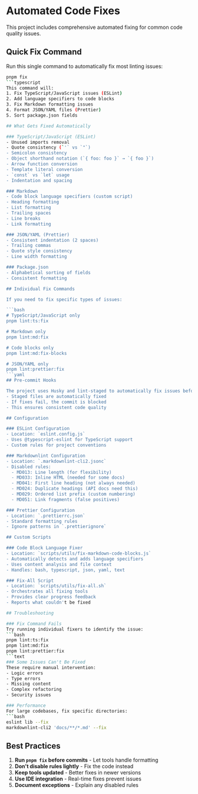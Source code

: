 # Automated Code Fixes

This project includes comprehensive automated fixing for common code quality issues.

## Quick Fix Command

Run this single command to automatically fix most linting issues:

````bash
pnpm fix
```typescript
This command will:
1. Fix TypeScript/JavaScript issues (ESLint)
2. Add language specifiers to code blocks
3. Fix Markdown formatting issues
4. Format JSON/YAML files (Prettier)
5. Sort package.json fields

## What Gets Fixed Automatically

### TypeScript/JavaScript (ESLint)
- Unused imports removal
- Quote consistency (`'` vs `"`)
- Semicolon consistency
- Object shorthand notation (`{ foo: foo }` → `{ foo }`)
- Arrow function conversion
- Template literal conversion
- `const` vs `let` usage
- Indentation and spacing

### Markdown
- Code block language specifiers (custom script)
- Heading formatting
- List formatting
- Trailing spaces
- Line breaks
- Link formatting

### JSON/YAML (Prettier)
- Consistent indentation (2 spaces)
- Trailing commas
- Quote style consistency
- Line width formatting

### Package.json
- Alphabetical sorting of fields
- Consistent formatting

## Individual Fix Commands

If you need to fix specific types of issues:

```bash
# TypeScript/JavaScript only
pnpm lint:ts:fix

# Markdown only
pnpm lint:md:fix

# Code blocks only
pnpm lint:md:fix-blocks

# JSON/YAML only
pnpm lint:prettier:fix
```yaml
## Pre-commit Hooks

The project uses Husky and lint-staged to automatically fix issues before commit:
- Staged files are automatically fixed
- If fixes fail, the commit is blocked
- This ensures consistent code quality

## Configuration

### ESLint Configuration
- Location: `eslint.config.js`
- Uses @typescript-eslint for TypeScript support
- Custom rules for project conventions

### Markdownlint Configuration
- Location: `.markdownlint-cli2.jsonc`
- Disabled rules:
  - MD013: Line length (for flexibility)
  - MD033: Inline HTML (needed for some docs)
  - MD041: First line heading (not always needed)
  - MD024: Duplicate headings (API docs need this)
  - MD029: Ordered list prefix (custom numbering)
  - MD051: Link fragments (false positives)

### Prettier Configuration
- Location: `.prettierrc.json`
- Standard formatting rules
- Ignore patterns in `.prettierignore`

## Custom Scripts

### Code Block Language Fixer
- Location: `scripts/utils/fix-markdown-code-blocks.js`
- Automatically detects and adds language specifiers
- Uses content analysis and file context
- Handles: bash, typescript, json, yaml, text

### Fix-All Script
- Location: `scripts/utils/fix-all.sh`
- Orchestrates all fixing tools
- Provides clear progress feedback
- Reports what couldn't be fixed

## Troubleshooting

### Fix Command Fails
Try running individual fixers to identify the issue:
```bash
pnpm lint:ts:fix
pnpm lint:md:fix
pnpm lint:prettier:fix
```text
### Some Issues Can't Be Fixed
These require manual intervention:
- Logic errors
- Type errors
- Missing content
- Complex refactoring
- Security issues

### Performance
For large codebases, fix specific directories:
```bash
eslint lib --fix
markdownlint-cli2 'docs/**/*.md' --fix
````

## Best Practices

1. **Run `pnpm fix` before commits** - Let tools handle formatting
2. **Don't disable rules lightly** - Fix the code instead
3. **Keep tools updated** - Better fixes in newer versions
4. **Use IDE integration** - Real-time fixes prevent issues
5. **Document exceptions** - Explain any disabled rules
